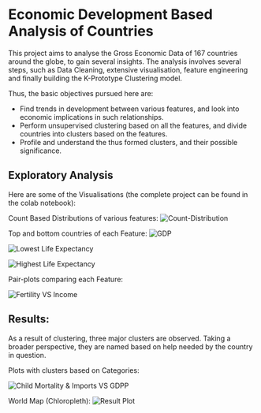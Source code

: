 # Economic Development Based Analysis of Countries

This project aims to analyse the Gross Economic Data of 167 countries around the globe, to gain several insights. The analysis involves several steps, such as Data Cleaning, extensive visualisation, feature engineering and finally building the K-Prototype Clustering model.

Thus, the basic objectives pursued here are:
* Find trends in development between various features, and look into economic implications in such relationships.
* Perform unsupervised clustering based on all the features, and divide countries into clusters based on the features.
* Profile and understand the thus formed clusters, and their possible significance.

## Exploratory Analysis
Here are some of the Visualisations (the complete project can be found in the colab notebook):

Count Based Distributions of various features:
![Count-Distribution](https://github.com/PrateekTh/development-based-clustering-countries/assets/57175545/7c1dab84-61a7-424d-8203-4d41227d6afd)

Top and bottom countries of each Feature:
![GDP](https://github.com/PrateekTh/development-based-clustering-countries/assets/57175545/78bca787-446d-42d9-8082-ae65ab8416fa)

![Lowest Life Expectancy](https://github.com/PrateekTh/development-based-clustering-countries/assets/57175545/cfedbe14-b59b-4778-80ff-0ae2a0feb52a)

![Highest Life Expectancy](https://github.com/PrateekTh/development-based-clustering-countries/assets/57175545/b59b1e6f-941f-4026-8d7f-8c049121546a)

Pair-plots comparing each Feature:

![Fertility VS Income](https://github.com/PrateekTh/development-based-clustering-countries/assets/57175545/ceead920-8f80-4df4-bfe4-4f1f6145769b)


## Results:
As a result of clustering, three major clusters are observed. Taking a broader perspective, they are named based on help needed by the country in question.

Plots with clusters based on Categories:

![Child Mortality & Imports VS GDPP](https://github.com/PrateekTh/development-based-clustering-countries/assets/57175545/3148a9d9-3dc5-46a3-b288-1a1e604ab3d1)

World Map (Chloropleth):
![Result Plot](https://github.com/PrateekTh/development-based-clustering-countries/assets/57175545/fd8d8dcf-b599-4ca6-8264-85dfd2a1d620)
